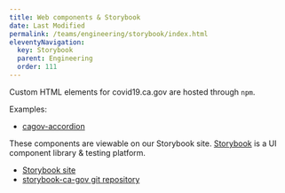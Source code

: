 ```yaml
---
title: Web components & Storybook
date: Last Modified 
permalink: /teams/engineering/storybook/index.html
eleventyNavigation:
  key: Storybook
  parent: Engineering
  order: 111
---
```


Custom HTML elements for covid19.ca.gov are hosted through `npm`.

Examples:
* [cagov-accordion](https://www.npmjs.com/package/@cagov/accordion)

These components are viewable on our Storybook site.
 [Storybook](https://storybook.js.org/) is a UI component library & testing platform.

* [Storybook site](https://wonderful-plant-07a82e81e.azurestaticapps.net/)
* [storybook-ca-gov git repository](https://github.com/cagov/storybook-ca-gov)



